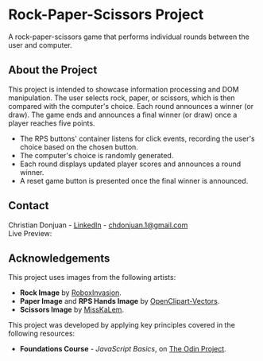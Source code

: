 # Rock-Paper-Scissors Project
A rock-paper-scissors game that performs individual rounds between the user and computer.

## About the Project
This project is intended to showcase information processing and DOM manipulation. The user selects rock, paper, or scissors, which is then compared with the computer's choice. Each round announces a winner (or draw). The game ends and announces a final winner (or draw) once a player reaches five points.
* The RPS buttons' container listens for click events, recording the user's choice based on the chosen button.
* The computer's choice is randomly generated.
* Each round displays updated player scores and announces a round winner.
* A reset game button is presented once the final winner is announced.

## Contact
Christian Donjuan - [LinkedIn](https://www.linkedin.com/in/christian-donjuan/) - chdonjuan.1@gmail.com  
Live Preview: 

## Acknowledgements
This project uses images from the following artists:
- **Rock Image** by [RoboxInvasion](https://pixabay.com/users/roboxinvasion-998191/).
- **Paper Image** and **RPS Hands Image** by [OpenClipart-Vectors](https://pixabay.com/users/openclipart-vectors-30363/).
- **Scissors Image** by [MissKaLem](https://pixabay.com/users/misskalem-39644033/).

This project was developed by applying key principles covered in the following resources:
- **Foundations Course** - _JavaScript Basics_, on [The Odin Project](https://www.theodinproject.com/paths/foundations/courses/foundations).